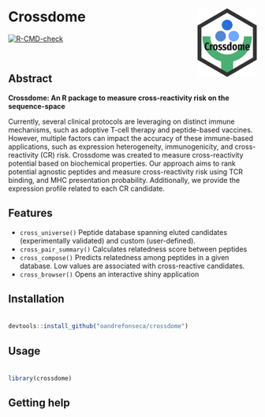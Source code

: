 
<!-- README.md is generated from README.Rmd. Please edit that file -->

# Crossdome <a href='https://XXX.XXXXXX.org'><img src='man/figures/logo.png' align="right" height="139" /></a>

<!-- badges: start -->

[![R-CMD-check](https://github.com/oandrefonseca/crossdome/workflows/R-CMD-check/badge.svg)](https://github.com/oandrefonseca/crossdome/actions)
<!-- badges: end --> <br>

## Abstract

**Crossdome: An R package to measure cross-reactivity risk on the
sequence-space**

Currently, several clinical protocols are leveraging on distinct immune
mechanisms, such as adoptive T-cell therapy and peptide-based vaccines.
However, multiple factors can impact the accuracy of these immune-based
applications, such as expression heterogeneity, immunogenicity, and
cross-reactivity (CR) risk. Crossdome was created to measure
cross-reactivity potential based on biochemical properties. Our approach
aims to rank potential agnostic peptides and measure cross-reactivity
risk using TCR binding, and MHC presentation probability. Additionally,
we provide the expression profile related to each CR candidate.

## Features

- `cross_universe()` Peptide database spanning eluted candidates
  (experimentally validated) and custom (user-defined).
- `cross_pair_summary()` Calculates relatedness score between peptides
- `cross_compose()` Predicts relatedness among peptides in a given
  database. Low values are associated with cross-reactive candidates.
- `cross_browser()` Opens an interactive shiny application

## Installation

``` r

devtools::install_github("oandrefonseca/crossdome")
```

## Usage

``` r

library(crossdome)
```

## Getting help
